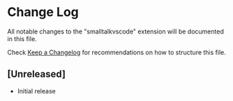 # Change Log

All notable changes to the "smalltalkvscode" extension will be documented in this file.

Check [Keep a Changelog](http://keepachangelog.com/) for recommendations on how to structure this file.

## [Unreleased]

- Initial release